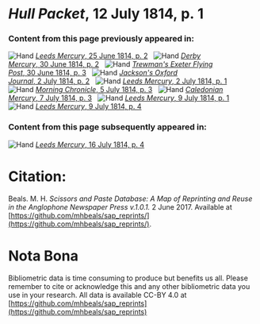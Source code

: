 # *Hull Packet*, 12 July 1814, p. 1  
  
### Content from this page previously appeared in:  
![Hand](http://scissorsandpaste.net/wp-content/uploads/2017/06/smallhandpointer.png) [*Leeds Mercury*, 25 June 1814, p. 2](https://mhbeals.github.io/sap_html/Leeds-Mercury/Leeds-Mercury-25-June-1814-p-2)  
![Hand](http://scissorsandpaste.net/wp-content/uploads/2017/06/smallhandpointer.png) [*Derby Mercury*, 30 June 1814, p. 2](https://mhbeals.github.io/sap_html/Derby-Mercury/Derby-Mercury-30-June-1814-p-2)  
![Hand](http://scissorsandpaste.net/wp-content/uploads/2017/06/smallhandpointer.png) [*Trewman's Exeter Flying Post*, 30 June 1814, p. 3](https://mhbeals.github.io/sap_html/Trewman's-Exeter-Flying-Post/Trewman's-Exeter-Flying-Post-30-June-1814-p-3)  
![Hand](http://scissorsandpaste.net/wp-content/uploads/2017/06/smallhandpointer.png) [*Jackson's Oxford Journal*, 2 July 1814, p. 2](https://mhbeals.github.io/sap_html/Jackson's-Oxford-Journal/Jackson's-Oxford-Journal-2-July-1814-p-2)  
![Hand](http://scissorsandpaste.net/wp-content/uploads/2017/06/smallhandpointer.png) [*Leeds Mercury*, 2 July 1814, p. 1](https://mhbeals.github.io/sap_html/Leeds-Mercury/Leeds-Mercury-2-July-1814-p-1)  
![Hand](http://scissorsandpaste.net/wp-content/uploads/2017/06/smallhandpointer.png) [*Morning Chronicle*, 5 July 1814, p. 3](https://mhbeals.github.io/sap_html/Morning-Chronicle/Morning-Chronicle-5-July-1814-p-3)  
![Hand](http://scissorsandpaste.net/wp-content/uploads/2017/06/smallhandpointer.png) [*Caledonian Mercury*, 7 July 1814, p. 3](https://mhbeals.github.io/sap_html/Caledonian-Mercury/Caledonian-Mercury-7-July-1814-p-3)  
![Hand](http://scissorsandpaste.net/wp-content/uploads/2017/06/smallhandpointer.png) [*Leeds Mercury*, 9 July 1814, p. 1](https://mhbeals.github.io/sap_html/Leeds-Mercury/Leeds-Mercury-9-July-1814-p-1)  
![Hand](http://scissorsandpaste.net/wp-content/uploads/2017/06/smallhandpointer.png) [*Leeds Mercury*, 9 July 1814, p. 4](https://mhbeals.github.io/sap_html/Leeds-Mercury/Leeds-Mercury-9-July-1814-p-4)  
  
### Content from this page subsequently appeared in:  
![Hand](http://scissorsandpaste.net/wp-content/uploads/2017/06/smallhandpointer.png) [*Leeds Mercury*, 16 July 1814, p. 4](https://mhbeals.github.io/sap_html/Leeds-Mercury/Leeds-Mercury-16-July-1814-p-4)  


# Citation: 

Beals. M. H. *Scissors and Paste Database: A Map of Reprinting and Reuse in the Anglophone Newspaper Press v.1.0.1.* 2 June 2017. Available at [https://github.com/mhbeals/sap_reprints/](https://github.com/mhbeals/sap_reprints/). 

# Nota Bona

Bibliometric data is time consuming to produce but benefits us all. Please remember to cite or acknowledge this and any other bibliometric data you use in your research. All data is available CC-BY 4.0 at [https://github.com/mhbeals/sap_reprints](https://github.com/mhbeals/sap_reprints)